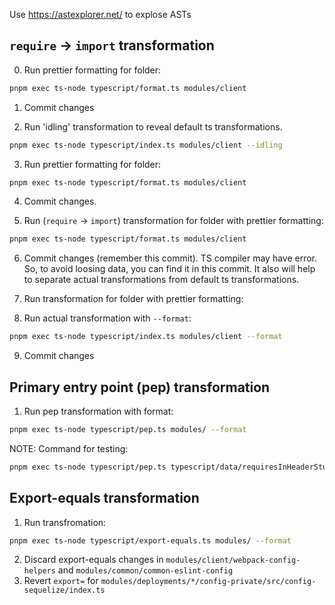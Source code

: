 Use https://astexplorer.net/ to explose ASTs

## `require` -> `import` transformation

0. Run prettier formatting for folder:

```bash
pnpm exec ts-node typescript/format.ts modules/client
```

1. Commit changes

2. Run 'idling' transformation to reveal default ts transformations.
```bash
pnpm exec ts-node typescript/index.ts modules/client --idling
```

3. Run prettier formatting for folder:

```bash
pnpm exec ts-node typescript/format.ts modules/client
```

4. Commit changes.

5. Run (`require` -> `import`) transformation for folder with prettier formatting:

```bash
pnpm exec ts-node typescript/format.ts modules/client
```

6. Commit changes (remember this commit). TS compiler may have error.
So, to avoid loosing data, you can find it in this commit.
It also will help to separate actual transformations from default ts transformations.

7. Run transformation for folder with prettier formatting:

8. Run actual transformation with `--format`:
```bash
pnpm exec ts-node typescript/index.ts modules/client --format
```

9. Commit changes








## Primary entry point (pep) transformation

1. Run pep transformation with format:
```bash
pnpm exec ts-node typescript/pep.ts modules/ --format
```

NOTE: Command for testing:
```bash
pnpm exec ts-node typescript/pep.ts typescript/data/requiresInHeaderStub.tsx --format typescript/data/stub_node_modules
```
## Export-equals transformation
1. Run transfromation:
```bash
pnpm exec ts-node typescript/export-equals.ts modules/ --format
```
2. Discard export-equals changes in `modules/client/webpack-config-helpers` and `modules/common/common-eslint-config`
3. Revert `export=` for `modules/deployments/*/config-private/src/config-sequelize/index.ts`


